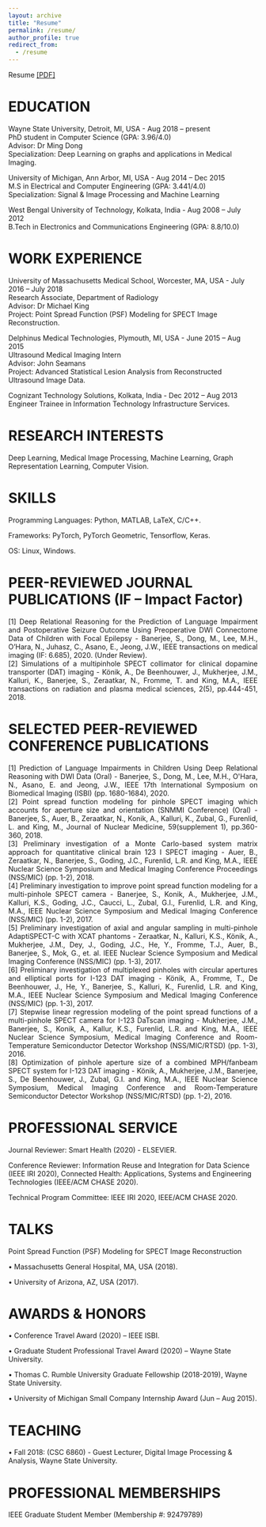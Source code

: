 ```yaml
---
layout: archive
title: "Resume"
permalink: /resume/
author_profile: true
redirect_from:
  - /resume
---
```


Resume <a href="https://soumbane.github.io/files/Resume_Sept_21_2020_Full.pdf">[PDF]</a>

EDUCATION
======
Wayne State University, Detroit, MI, USA - Aug 2018 – present<br>
PhD student in Computer Science (GPA: 3.96/4.0)<br>
Advisor: Dr Ming Dong<br>
Specialization: Deep Learning on graphs and applications in Medical Imaging.<br>

University of Michigan, Ann Arbor, MI, USA - Aug 2014 – Dec 2015<br>
M.S in Electrical and Computer Engineering (GPA: 3.441/4.0)<br>
Specialization: Signal & Image Processing and Machine Learning<br>

West Bengal University of Technology, Kolkata, India - Aug 2008 – July 2012<br>
B.Tech in Electronics and Communications Engineering (GPA: 8.8/10.0)<br>

WORK EXPERIENCE
======
University of Massachusetts Medical School, Worcester, MA, USA - July 2016 – July 2018<br>
Research Associate, Department of Radiology<br>
Advisor: Dr Michael King<br>
Project: Point Spread Function (PSF) Modeling for SPECT Image Reconstruction.<br>

Delphinus Medical Technologies, Plymouth, MI, USA - June 2015 – Aug 2015<br>
Ultrasound Medical Imaging Intern<br>
Advisor: John Seamans<br>
Project: Advanced Statistical Lesion Analysis from Reconstructed Ultrasound Image Data.<br>

Cognizant Technology Solutions, Kolkata, India - Dec 2012 – Aug 2013<br>
Engineer Trainee in Information Technology Infrastructure Services.<br> 

RESEARCH INTERESTS
======
Deep Learning, Medical Image Processing, Machine Learning, Graph Representation Learning, Computer Vision.
  
SKILLS
======
Programming Languages: Python, MATLAB, LaTeX, C/C++.

Frameworks: PyTorch, PyTorch Geometric, Tensorflow, Keras.

OS: Linux, Windows.

PEER-REVIEWED JOURNAL PUBLICATIONS (IF – Impact Factor)
======
<div align="justify">[1] Deep Relational Reasoning for the Prediction of Language Impairment and Postoperative Seizure Outcome Using Preoperative DWI Connectome Data of Children with Focal Epilepsy - Banerjee, S., Dong, M., Lee, M.H., O’Hara, N., Juhasz, C., Asano, E., Jeong, J.W., IEEE transactions on medical imaging (IF: 6.685), 2020. (Under Review).</div>

<div align="justify">[2] Simulations of a multipinhole SPECT collimator for clinical dopamine transporter (DAT) imaging - Könik, A., De Beenhouwer, J., Mukherjee, J.M., Kalluri, K., Banerjee, S., Zeraatkar, N., Fromme, T. and King, M.A., IEEE transactions on radiation and plasma medical sciences, 2(5), pp.444-451, 2018.</div>

SELECTED PEER-REVIEWED CONFERENCE PUBLICATIONS
======
<div align="justify">[1] Prediction of Language Impairments in Children Using Deep Relational Reasoning with DWI Data (Oral) - Banerjee, S., Dong, M., Lee, M.H., O'Hara, N., Asano, E. and Jeong, J.W., IEEE 17th International Symposium on Biomedical Imaging (ISBI) (pp. 1680-1684), 2020.</div> 

<div align="justify">[2] Point spread function modeling for pinhole SPECT imaging which accounts for aperture size and orientation (SNMMI Conference) (Oral) - Banerjee, S., Auer, B., Zeraatkar, N., Konik, A., Kalluri, K., Zubal, G., Furenlid, L. and King, M., Journal of Nuclear Medicine, 59(supplement 1), pp.360-360, 2018.</div>

<div align="justify">[3] Preliminary investigation of a Monte Carlo-based system matrix approach for quantitative clinical brain 123 I SPECT imaging - Auer, B., Zeraatkar, N., Banerjee, S., Goding, J.C., Furenlid, L.R. and King, M.A., IEEE Nuclear Science Symposium and Medical Imaging Conference Proceedings (NSS/MIC) (pp. 1-2), 2018.</div>

<div align="justify">[4] Preliminary investigation to improve point spread function modeling for a multi-pinhole SPECT camera - Banerjee, S., Konik, A., Mukherjee, J.M., Kalluri, K.S., Goding, J.C., Caucci, L., Zubal, G.I., Furenlid, L.R. and King, M.A., IEEE Nuclear Science Symposium and Medical Imaging Conference (NSS/MIC) (pp. 1-2), 2017.</div>

<div align="justify">[5] Preliminary investigation of axial and angular sampling in multi-pinhole AdaptiSPECT-C with XCAT phantoms - Zeraatkar, N., Kalluri, K.S., Könik, A., Mukherjee, J.M., Dey, J., Goding, J.C., He, Y., Fromme, T.J., Auer, B., Banerjee, S., Mok, G., et. al. IEEE Nuclear Science Symposium and Medical Imaging Conference (NSS/MIC) (pp. 1-3), 2017.</div>

<div align="justify">[6] Preliminary investigation of multiplexed pinholes with circular apertures and elliptical ports for I-123 DAT imaging - Könik, A., Fromme, T., De Beenhouwer, J., He, Y., Banerjee, S., Kalluri, K., Furenlid, L.R. and King, M.A., IEEE Nuclear Science Symposium and Medical Imaging Conference (NSS/MIC) (pp. 1-3), 2017.</div>

<div align="justify">[7] Stepwise linear regression modeling of the point spread functions of a multi-pinhole SPECT camera for I-123 DaTscan imaging - Mukherjee, J.M., Banerjee, S., Konik, A., Kallur, K.S., Furenlid, L.R. and King, M.A., IEEE Nuclear Science Symposium, Medical Imaging Conference and Room-Temperature Semiconductor Detector Workshop (NSS/MIC/RTSD) (pp. 1-3), 2016.</div>

<div align="justify">[8] Optimization of pinhole aperture size of a combined MPH/fanbeam SPECT system for I-123 DAT imaging - Könik, A., Mukherjee, J.M., Banerjee, S., De Beenhouwer, J., Zubal, G.I. and King, M.A., IEEE Nuclear Science Symposium, Medical Imaging Conference and Room-Temperature Semiconductor Detector Workshop (NSS/MIC/RTSD) (pp. 1-2), 2016.</div>

PROFESSIONAL SERVICE
======
Journal Reviewer: Smart Health (2020) - ELSEVIER.

Conference Reviewer: Information Reuse and Integration for Data Science (IEEE IRI 2020), Connected Health: Applications, Systems and Engineering Technologies (IEEE/ACM CHASE 2020).

Technical Program Committee: IEEE IRI 2020, IEEE/ACM CHASE 2020.

TALKS
======
Point Spread Function (PSF) Modeling for SPECT Image Reconstruction 

•	Massachusetts General Hospital, MA, USA (2018).

•	University of Arizona, AZ, USA (2017).

AWARDS & HONORS
======
•	Conference Travel Award (2020) – IEEE ISBI.

•	Graduate Student Professional Travel Award (2020) – Wayne State University.

•	Thomas C. Rumble University Graduate Fellowship (2018-2019), Wayne State University.

•	University of Michigan Small Company Internship Award (Jun – Aug 2015).

TEACHING
======
•	Fall 2018: (CSC 6860) - Guest Lecturer, Digital Image Processing & Analysis, Wayne State University.
  
PROFESSIONAL MEMBERSHIPS
======
IEEE Graduate Student Member (Membership #: 92479789) 
